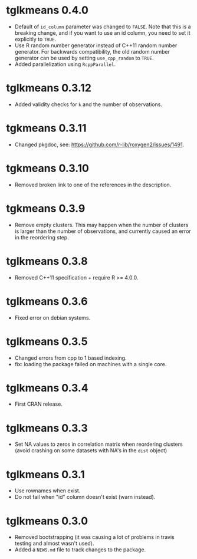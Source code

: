 # tglkmeans 0.4.0

* Default of `id_column` parameter was changed to `FALSE`. Note that this is a breaking change, and if you want to use an id column, you need to set it explicitly to `TRUE`.
* Use R random number generator instead of C++11 random number generator. For backwards compatibility, the old random number generator can be used by setting `use_cpp_random` to `TRUE`.
* Added parallelization using `RcppParallel`. 

# tglkmeans 0.3.12

* Added validity checks for `k` and the number of observations. 

# tgkmeans 0.3.11

* Changed pkgdoc, see: https://github.com/r-lib/roxygen2/issues/1491.

# tgkmeans 0.3.10

* Removed broken link to one of the references in the description.

# tgkmeans 0.3.9

* Remove empty clusters. This may happen when the number of clusters is larger than the number of observations, and currently caused an error in the reordering step.

# tglkmeans 0.3.8

* Removed C++11 specification + require R >= 4.0.0.

# tglkmeans 0.3.6

* Fixed error on debian systems. 

# tglkmeans 0.3.5

* Changed errors from cpp to 1 based indexing.
* fix: loading the package failed on machines with a single core. 

# tglkmeans 0.3.4 

* First CRAN release.

# tglkmeans 0.3.3

* Set NA values to zeros in correlation matrix when reordering clusters 
(avoid crashing on some datasets with NA's in the `dist` object)

# tglkmeans 0.3.1

* Use rownames when exist.
* Do not fail when "id" column doesn't exist (warn instead).

# tglkmeans 0.3.0

* Removed bootstrapping (it was causing a lot of problems in travis testing and almost wasn't used).
* Added a `NEWS.md` file to track changes to the package.
